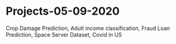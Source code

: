 # Projects-05-09-2020
Crop Damage Prediction, Adult income classification, Fraud Loan Prediction, Space Server Dataset, Covid in US
